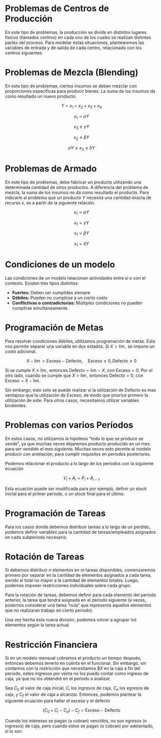 # Problemas de Centros de Producción

En este tipo de problemas, la producción se divide en distintos lugares físicos (llamados centros) en cada uno de los cuales se realizan distintas partes del proceso. Para modelar estas situaciones, plantearemos las variables de entrada y de salida de cada centro, relacionado con los centros siguientes.

# Problemas de Mezcla (Blending)

En este tipo de problemas, ciertos insumos se deben mezclar con proporciones específicas para producir bienes. La suma de los insumos da como resultado un nuevo producto.

$$
Y = x_1 + x_2 + x_3 + x_4
$$

$$
x_1 = \alpha Y
$$

$$
x_3 \geq \gamma Y
$$

$$
x_2 \leq \beta Y
$$

$$
 \sigma Y \leq x_3 \leq \delta Y
$$

# Problemas de Armado

En este tipo de problemas, debe fabricar un producto utilizando una determinada cantidad de otros productos. A diferencia del problema de mezcla, la suma de los insumos no da como resultado el producto. Para indicarle al problema que un producto $Y$ necesita una cantidad exacta de recurso $x$, es a partir de la siguiente relación.

$$
x_1 = \alpha Y
$$

$$
x_1 = \gamma Y
$$

$$
x_1 = \beta Y
$$

$$
x_1 = \delta Y
$$

# Condiciones de un modelo

Las condiciones de un modelo relacionan actividades entre si o con el contexto. Existen tres tipos distintos:

- **Fuertes:** Deben ser cumplidas siempre
- **Débiles:** Pueden no cumplirse a un cierto costo
- **Conflictivas o contradictorias:** Múltiples condiciones no pueden cumplirse simultáneamente.

# Programación de Metas

Para resolver condiciones débiles, utilizamos programación de metas. Esta nos permite separar una variable en dos estados. Si $X > \lim$, se impone un costo adicional.

$$
X - \lim = \text{Exceso} - \text{Defecto},\quad 
\text{Exceso} \leq 0,\text{Defecto} \leq 0
$$

Si se cumple $X \leq \lim$, entonces $\text{Defecto} = \lim - X$, con $\text{Exceso} = 0$. Por el otro lado, cuando se cumple que $X > \lim$, entonces $\text{Defecto} = 0$, con $\text{Exceso} = X - \lim$. 

Sin embargo, esto solo se puede realizar si la utilización de $\text{Defecto}$ es mas ventajoso que la utilización de $\text{Exceso}$, de modo que priorice primero la utilización de este. Para otros casos, necesitamos utilizar variables bivalentes.

# Problemas con varios Períodos

En estos casos, no utilizamos la hipótesis “todo lo que se produce se vende”, ya que muchas veces dejaremos producto producido en un mes para ser vendido el mes siguiente. Muchas veces esto permite al modelo producir con antelación, para cumplir requisitos en periodos posteriores.

Podemos relacionar el producto a lo largo de los periodos con la siguiente ecuación

$$
V_i + A_i = P_i + A_{i-1}
$$

Esta ecuación puede ser modificada para por ejemplo, definir un stock inicial para el primer periodo, o un stock final para el último.

# Programación de Tareas

Para los casos donde debemos distribuir tareas a lo largo de un perdido, podemos definir variables para la cantidad de tareas/empleados asignados en cada subperiodo necesario.

# Rotación de Tareas

Si debemos distribuir $n$ elementos en $m$ tareas disponibles, comenzaremos primero por separar en la cantidad de elementos asignados a cada tarea, siendo el total no mayor a la cantidad de elementos totales. Luego, podemos imponer restricciones individuales sobre cada grupo.

Para la rotación de tareas, debemos definir para cada elemento del periodo anterior, la tarea que tendrá asignada en el periodo siguiente (a veces, podemos considerar una tarea “nula” que representa aquellos elementos que no realizaran trabajo en cierto periodo).

Una vez hecha esta nueva división, podemos volver a agrupar los elementos según la tarea actual.

# Restricción Financiera

Si en un modelo mensual cobramos el producto un tiempo después, entonces debemos tenerlo en cuenta en el funcional. Sin embargo, sin contamos con la restricción que necesitamos $\$X$ en la caja a fin del periodo, estos ingresos por venta no los puedo contar como ingreso de caja, ya que no los obtendré en el periodo a analizar.

Sea $C_0$ el valor de caja inicial, $C_i$ los ingresos de caja, $C_e$ los egresos de caja, y $C_f$ el valor de caja a alcanzar. Entonces, podemos plantear la siguiente ecuación para hallar el exceso y el defecto

$$
(C_0 + C_i - C_e) - C_f = \text{Exceso} - \text{Defecto}
$$

Cuando los intereses se pagan (o cobran) vencidos, no son egresos (o ingresos) de caja, pero cuando estos se pagan (o cobran) por adelantado, si lo son.